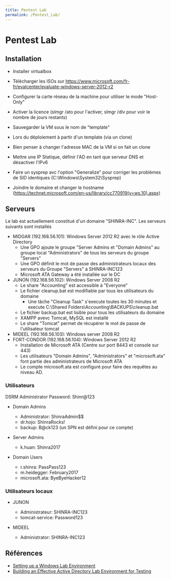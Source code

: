 ```yaml
---
title: Pentest Lab
permalink: /Pentest_Lab/
---
```


# Pentest Lab

Installation
------------

-   Installer virtualbox
-   Télécharger les ISOs sur <https://www.microsoft.com/fr-fr/evalcenter/evaluate-windows-server-2012-r2>
-   Configurer la carte réseau de la machine pour utiliser le mode "Host-Only"
-   Activer la licence (slmgr /ato pour l'activer, slmgr /dlv pour voir le nombre de jours restants)
-   Sauvegarder la VM sous le nom de "template"

-   Lors du déploiement à partir d'un template (via un clone)
  -   Bien penser à changer l'adresse MAC de la VM si on fait un clone
  -   Mettre une IP Statique, définir l'AD en tant que serveur DNS et désactiver l'IPv6
  -   Faire un sysprep avc l'option "Generalize" pour corriger les problèmes de SID identiques (C:\Windows\System32\Sysprep)
  -   Joindre le domaine et changer le hostname (https://technet.microsoft.com/en-us/library/cc770919(v=ws.10).aspx)

Serveurs
--------
Le lab est actuellement constitué d'un domaine "SHINRA-INC". Les serveurs suivants sont installés
- MIDGAR (192.168.56.101): Windows Server 2012 R2 avec le rôle Active Directory
  - Une GPO ajoute le groupe "Server Admins et "Domain Admins" au groupe local "Administrators" de tous les serveurs du groupe "Servers"
  - Une GPO définit le mot de passe des administrateurs locaux des serveurs du Groupe "Servers" à SHINRA-INC123
  - Microsoft ATA Gateway a été installée sur le DC
- JUNON (192.168.56.102): Windows Server 2008 R2
  - Le share "Accounting" est accessible à "Everyone"
  - Le fichier cleanup.bat est modifiable par tous les utilisateurs du domaine
    - Une tâche "Cleanup Task" s'execute toutes les 30 minutes et execute C:\Shared Folders\Accounting\BACKUPS\cleanup.bat
  - Le fichier backup.bat est lisible pour tous les utilisateurs du domaine
  - XAMPP avevc Tomcat, MySQL est installé
  - Le share "Tomcat" permet de récupérer le mot de passe de l'utilisateur tomcat
- MIDEEL (192.168.56.103): Windows server 2008 R2
- FORT-CONDOR (192.168.56.104): Windows Server 2012 R2
  - Installation de Microsoft ATA (Centre sur port 8443 et console sur 443)
  - Les utilisateurs "Domain Admins", "Administrators" et "microsoft.ata" font partie des administrateurs de Microsoft ATA
  - Le compte microsoft.ata est configuré pour faire des requêtes au niveau AD.
  

### Utilisateurs
DSRM Administrator Password: Shinr@123

- Domain Admins
  - Administrator: ShinraAdmin$$
  - dr.hojo: ShinraRocks!
  - backup: B@ck123 (un SPN est défini pour ce compte)

- Server Admins
  - k.huan: Shinra2017

- Domain Users
  - r.shinra: PassPass123
  - m.heidegger: February2017
  - microsoft.ata: ByeByeHacker12
  
### Utilisateurs locaux
- JUNON
  - Administrateur: SHINRA-INC123
  - tomcat-service: Password123

- MIDEEL
  - Administrator: SHINRA-INC123

Références
----------

- [Setting up a Windows Lab Environment](http://thehackerplaybook.com/Windows_Domain.htm)
- [Building an Effective Active Directory Lab Environment for Testing ](https://adsecurity.org/?p=2653)
